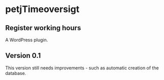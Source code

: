 # petjTimeoversigt

## Register working hours

A WordPress plugin.

## Version 0.1

This version still needs improvements - such as automatic creation of the database.
